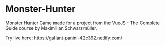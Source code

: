 # Monster-Hunter
Monster Hunter Game made for a project from the VueJS - The Complete Guide course by Maximilian Schwarzmüller.

Try live here: https://gallant-panini-42c392.netlify.com/

